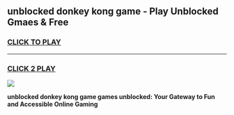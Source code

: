 
## unblocked donkey kong game - Play Unblocked Gmaes & Free
<h3>
<a href="https://premium.freeplayer.one?title=unblocked_donkey_kong_game&ref=19F">CLICK TO PLAY</a></h3>
<hr>

<h3>
<a href="https://premium.freeplayer.one?title=unblocked_donkey_kong_game&ref=19F">CLICK 2 PLAY</a>
  
</h3>

<a href="https://premium.freeplayer.one?title=unblocked_donkey_kong_game&ref=19F/"><img src="https://clearcache.store/games.png"></a>


**unblocked donkey kong game games unblocked: Your Gateway to Fun and Accessible Online Gaming**
